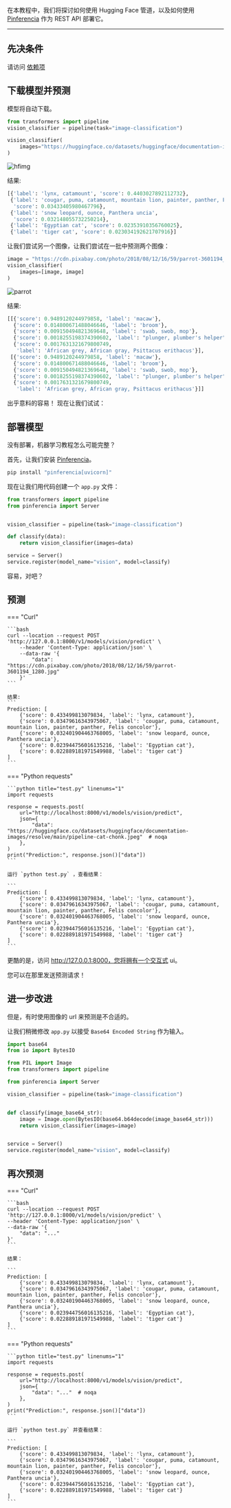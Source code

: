 
在本教程中，我们将探讨如何使用 Hugging Face 管道，以及如何使用 [Pinferencia](https://github.com/underneathall/pinferencia) 作为 REST API 部署它。

---


## 先决条件

请访问 [依赖项](/ml/huggingface/dependencies/)

## 下载模型并预测

模型将自动下载。

```python linenums="1"
from transformers import pipeline
vision_classifier = pipeline(task="image-classification")

vision_classifier(
    images="https://huggingface.co/datasets/huggingface/documentation-images/resolve/main/pipeline-cat-chonk.jpeg"
)
```

![hfimg](https://huggingface.co/datasets/huggingface/documentation-images/resolve/main/pipeline-cat-chonk.jpeg)

结果:

```python
[{'label': 'lynx, catamount', 'score': 0.4403027892112732},
 {'label': 'cougar, puma, catamount, mountain lion, painter, panther, Felis concolor',
  'score': 0.03433405980467796},
 {'label': 'snow leopard, ounce, Panthera uncia',
  'score': 0.032148055732250214},
 {'label': 'Egyptian cat', 'score': 0.02353910356760025},
 {'label': 'tiger cat', 'score': 0.023034192621707916}]
```

让我们尝试另一个图像，让我们尝试在一批中预测两个图像：

```python linenums="1"
image = "https://cdn.pixabay.com/photo/2018/08/12/16/59/parrot-3601194_1280.jpg"
vision_classifier(
    images=[image, image]
)
```
![parrot](https://cdn.pixabay.com/photo/2018/08/12/16/59/parrot-3601194_1280.jpg)

结果:

```python
[[{'score': 0.9489120244979858, 'label': 'macaw'},
  {'score': 0.014800671488046646, 'label': 'broom'},
  {'score': 0.009150494821369648, 'label': 'swab, swob, mop'},
  {'score': 0.0018255198374390602, 'label': "plunger, plumber's helper"},
  {'score': 0.0017631321679800749,
   'label': 'African grey, African gray, Psittacus erithacus'}],
 [{'score': 0.9489120244979858, 'label': 'macaw'},
  {'score': 0.014800671488046646, 'label': 'broom'},
  {'score': 0.009150494821369648, 'label': 'swab, swob, mop'},
  {'score': 0.0018255198374390602, 'label': "plunger, plumber's helper"},
  {'score': 0.0017631321679800749,
   'label': 'African grey, African gray, Psittacus erithacus'}]]
```

出乎意料的容易！ 现在让我们试试：

## 部署模型

没有部署，机器学习教程怎么可能完整？

首先，让我们安装 [Pinferencia](https://github.com/underneathall/pinferencia)。

```bash
pip install "pinferencia[uvicorn]"
```

现在让我们用代码创建一个 `app.py` 文件：

```python title="app.py" linenums="1" hl_lines="2 10-11"
from transformers import pipeline
from pinferencia import Server


vision_classifier = pipeline(task="image-classification")

def classify(data):
    return vision_classifier(images=data)

service = Server()
service.register(model_name="vision", model=classify)
```

容易，对吧？

## 预测

=== "Curl"

    ```bash
    curl --location --request POST 'http://127.0.0.1:8000/v1/models/vision/predict' \
        --header 'Content-Type: application/json' \
        --data-raw '{
            "data": "https://cdn.pixabay.com/photo/2018/08/12/16/59/parrot-3601194_1280.jpg"
        }'
    ```

    结果:
    ```
    Prediction: [
        {'score': 0.433499813079834, 'label': 'lynx, catamount'},
        {'score': 0.03479616343975067, 'label': 'cougar, puma, catamount, mountain lion, painter, panther, Felis concolor'},
        {'score': 0.032401904463768005, 'label': 'snow leopard, ounce, Panthera uncia'},
        {'score': 0.023944756016135216, 'label': 'Egyptian cat'},
        {'score': 0.022889181971549988, 'label': 'tiger cat'}
    ]
    ```

=== "Python requests"

    ```python title="test.py" linenums="1"
    import requests

    response = requests.post(
        url="http://localhost:8000/v1/models/vision/predict",
        json={
            "data": "https://huggingface.co/datasets/huggingface/documentation-images/resolve/main/pipeline-cat-chonk.jpeg"  # noqa
        },
    )
    print("Prediction:", response.json()["data"])
    ```

    运行 `python test.py` ，查看结果：

    ```
    Prediction: [
        {'score': 0.433499813079834, 'label': 'lynx, catamount'},
        {'score': 0.03479616343975067, 'label': 'cougar, puma, catamount, mountain lion, painter, panther, Felis concolor'},
        {'score': 0.032401904463768005, 'label': 'snow leopard, ounce, Panthera uncia'},
        {'score': 0.023944756016135216, 'label': 'Egyptian cat'},
        {'score': 0.022889181971549988, 'label': 'tiger cat'}
    ]
    ```

更酷的是，访问 http://127.0.0.1:8000，您将拥有一个交互式 ui。

您可以在那里发送预测请求！

## 进一步改进

但是，有时使用图像的 url 来预测是不合适的。

让我们稍微修改 `app.py` 以接受 `Base64 Encoded String` 作为输入。

```python  title="app.py" linenums="1" hl_lines="1-2 4 12-14"
import base64
from io import BytesIO

from PIL import Image
from transformers import pipeline

from pinferencia import Server

vision_classifier = pipeline(task="image-classification")


def classify(image_base64_str):
    image = Image.open(BytesIO(base64.b64decode(image_base64_str)))
    return vision_classifier(images=image)


service = Server()
service.register(model_name="vision", model=classify)
```

## 再次预测

=== "Curl"

    ```bash
    curl --location --request POST 'http://127.0.0.1:8000/v1/models/vision/predict' \
    --header 'Content-Type: application/json' \
    --data-raw '{
        "data": "..."
    }'
    ```

    结果：

    ```
    Prediction: [
        {'score': 0.433499813079834, 'label': 'lynx, catamount'},
        {'score': 0.03479616343975067, 'label': 'cougar, puma, catamount, mountain lion, painter, panther, Felis concolor'},
        {'score': 0.032401904463768005, 'label': 'snow leopard, ounce, Panthera uncia'},
        {'score': 0.023944756016135216, 'label': 'Egyptian cat'},
        {'score': 0.022889181971549988, 'label': 'tiger cat'}
    ]
    ```

=== "Python requests"

    ```python title="test.py" linenums="1"
    import requests

    response = requests.post(
        url="http://localhost:8000/v1/models/vision/predict",
        json={
            "data": "..."  # noqa
        },
    )
    print("Prediction:", response.json()["data"])
    ```

    运行 `python test.py` 并查看结果：

    ```
    Prediction: [
        {'score': 0.433499813079834, 'label': 'lynx, catamount'},
        {'score': 0.03479616343975067, 'label': 'cougar, puma, catamount, mountain lion, painter, panther, Felis concolor'},
        {'score': 0.032401904463768005, 'label': 'snow leopard, ounce, Panthera uncia'},
        {'score': 0.023944756016135216, 'label': 'Egyptian cat'},
        {'score': 0.022889181971549988, 'label': 'tiger cat'}
    ]
    ```